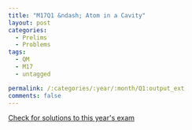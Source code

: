 ```yaml
---
title: "M17Q1 &ndash; Atom in a Cavity"
layout: post
categories:
  - Prelims
  - Problems
tags:
  - QM
  - M17
  - untagged

permalink: /:categories/:year/:month/Q1:output_ext
comments: false
---
```

<object data="2017M1Q.pdf" type="application/pdf" width="100%" height="500"></object>
<div class="message"><a href='https://princetonprelim.com/prelim/36/'>Check for solutions to this year's exam</a></div>